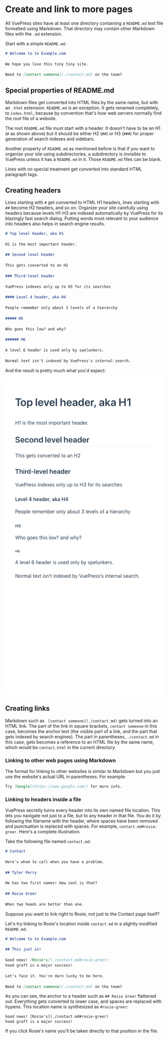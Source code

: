 # Create and link to more pages 


All VuePress sites have at least one directory containing a `README.md` text file
formatted using Markdown. That directory may contain other Markdown files with the 
`.md` extension. 

Start with a simple `README.md`:

```markdown
# Welcome to to Example.com

We hope you love this tiny tiny site.

Need to [contact someone](./contact.md) on the team?
```

## Special properties of README.md

Markdown files get converted into HTML files by the same name, but with an `.html` extension.
`README.md` is an exception. It gets renamed completely, to `index.html`, because by convention that's
how web servers normally find the root file of a website.

The root `README.md` file must start with a header. It doesn't have to be an H1 (`#` as shown above) but it should
be either H2  (`##`) or H3  (`###`) for proper generation of search indexes and sidebars.

Another property of `README.md` as mentioned before is that if you want to organize
your site using subdirectories, a subdirectory is invisible to VuePress unless it has a `README.md` 
in it. Those `README.md` files can be blank.

Lines with no special treatment get converted into standard HTML paragraph tags.

## Creating headers 

Lines starting with `#` get converted to HTML H1 headers, lines starting with `##` become H2 headers, and so on.
Organize your site carefully using headers because levels H1-H3 are indexed automatically by VuePress
for its blazingly fast search dialog.
Putting words most relevant to your audience into headers also helps in search engine results.

```markdown
# Top level header, aka H1

H1 is the most important header.

## Second level header

This gets converted to an H2

### Third-level header

VuePress indexes only up to H3 for its searches

#### Level 4 header, aka H4

People remember only about 3 levels of a hierarchy

##### H5

Who goes this low? and why?

###### H6

A level 6 header is used only by spelunkers.

Normal text isn't indexed by VuePress's internal search.

```

And the result is pretty much what you'd expect:

![Screenshot of header styles H1 through H6](../assets/img/markdown-headers-h1-h6.png)

## Creating links

Markdown such as ` [contact someone](./contact.md)` gets turned into an HTML link. The part 
of the link in square brackets, `contact someone` in this case, becomes the anchor text (the
visible part of a link, and the part that gets indexed by search engines). The part in 
parentheses, `./contact.md` in this case, gets becomes a reference to an HTML file by the same 
name, which would be `contact.html` in the current directory.

### Linking to other web pages using Markdown

The format for linking to other websites is similar to Markdown but you just
use the website's actual URL in parentheses. For example:

```markdown
Try [Google](https://www.google.com/) for more info.
```

### Linking to headers inside a file 

VuePress secretly turns every header into its own named file location.
This lets you navigate not just to a file, but to any header
in that file. You do it by following the filename with the header,
where spaces have been removed and punctuation is replaced with
spaces. For example, `contact.md#rosie-greer`. Here's a 
complete illustration.

Take the following file named `contact.md`:

```markdown
# Contact

Here's whom to call when you have a problem.

## Tyler Perry

He has two first names! How cool is that?

## Rosie Greer

When two heads are better than one.
```

Suppose you want to link right to Rosie, not just to the Contact page itself?

Let's try linking to Rosie's location inside `contact.md` in a slightly modified `README.md`:

```markdown
# Welcome to to Example.com

## This just in!

Good news! [Rosie's](./contact.md#rosie-greer)
head graft is a major success!

Let's face it. You're darn lucky to be here.

Need to [contact someone](./contact.md) on the team?
```

As you can see, the anchor to a header such as `## Rosie Greer` flattened out. 
Everything gets converted to lower case, and spaces are replaced with hypens.
This location name is synthesized as `#rosie-greer`:

```
Good news! [Rosie's](./contact.md#rosie-greer)
head graft is a major success!
```

If you click Rosie's name you'll
be taken directly to that position in the file.

<!--
```
┌── README.md
├── about.md
├── chapter1.md
├── chapter2.md
└── .vuepress/
```

If you have sections consisting of more than one file, it's very 
useful to put them in subdirectories. Each subdirectory must
contain a `README.md` of its own. 
 
```
┌── README.md
├── chapter1.md
├── chapter2.md
└── chapter3/
        ├── README.md
        ├── article1.md
        └── article2.md
```

## Change home page behavior with YAML

### Obtain a hero image

* Obtain an image file for the main home page image (called the hero image). In this example
it's called logo.png but the name and size don't matter. 

It helps to get one with
a transparent or white background if you're using the default VuePress theme
with no changes.

## Add special YAML instructions for the home README.md

The root `README.md` page can be customized extensively by adding 
special configuration text in YAML format.

The parts in between `---` lines are called [YAML](../yaml/adding-yaml.md). They do not display directly but
they contain site settings. The site's content appears after the second `---`, so in this case it's
a level 2 header that says `Secondary title-less important thatn heroText`.

```yaml
---
# Specify this is the home page 
# (and therefore uses the Home.vue template)
home: true
# Put a big centered H1 in the middle of the page
heroText: Main title of your site

# Image for the center of the home page
heroImage: /logo.png

# Explain what the site is all about
tagline: Catchy description of site

# Text for the big green button:
actionText: See our Menu →

# Page big green button should link to. 
actionLink: ./menu.md
---
## Secondary title-less important thtn heroText

And regular text goes here.
```

## Add a title, mobile menu, and search

The site's global title, search capability for header levels 1-3, and mobile
"hamburger" menu are added with `title` and `description` attributes of `config.js`.

* Create the file `/.vuepress/config.js` with contents along these lines. Windows users 
should replace forward slashes with backslashes in the preceding example directory.

```javascript
module.exports = {
  title: "Springfield Dim Sum",
  description: "Springfield's best Chinese food!"
}
```
-->

